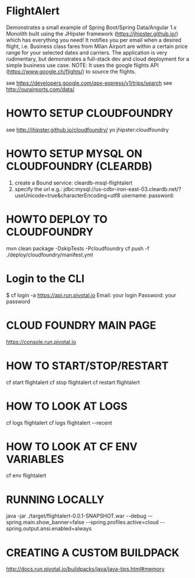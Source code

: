 # FlightAlert #

Demonstrates a small example of Spring Boot/Spring Data/Angular 1.x Monolith built using the JHipster framework (https://jhipster.github.io/) which has everything you need!
It notifies you per email when a desired flight, i.e. Business class fares from Milan Airport are within a certain price range for your selected dates and carriers. The application is very rudimentary, but demonstrates a full-stack dev and cloud deployment for a simple business use case.
NOTE: It uses the google flights API (https://www.google.ch/flights/) to source the flights. 

see https://developers.google.com/qpx-express/v1/trips/search
see http://ourairports.com/data/

HOWTO SETUP CLOUDFOUNDRY
============================
see http://jhipster.github.io/cloudfoundry/
yo jhipster:cloudfoundry

HOWTO SETUP MYSQL ON CLOUDFOUNDRY (CLEARDB)
============================
1. create a Bound service: cleardb-msql-flightalert
2. specify the url e.g.: jdbc:mysql://us-cdbr-iron-east-03.cleardb.net/<your server key>?useUnicode=true&characterEncoding=utf8
   username: <insert yours provided by cloudfoundry>
   password: <insert yours>

HOWTO DEPLOY TO CLOUDFOUNDRY
============================
mvn clean package -DskipTests -Pcloudfoundry
cf push -f ./deploy/cloudfoundry/manifest.yml

Login to the CLI
===================
$ cf login -a https://api.run.pivotal.io
Email: your login
Password: your password

CLOUD FOUNDRY MAIN PAGE
============================
https://console.run.pivotal.io

HOW TO START/STOP/RESTART
============================
cf start flightalert
cf stop flightalert
cf restart flightalert

HOW TO LOOK AT LOGS
============================
cf logs flightalert
cf logs flightalert --recent

HOW TO LOOK AT CF ENV VARIABLES
============================
cf env flightalert

RUNNING LOCALLY
============================
java -jar ./target/flightalert-0.0.1-SNAPSHOT.war --debug --spring.main.show_banner=false --spring.profiles.active=cloud --spring.output.ansi.enabled=always


CREATING A CUSTOM BUILDPACK
============================
http://docs.run.pivotal.io/buildpacks/java/java-tips.html#memory
